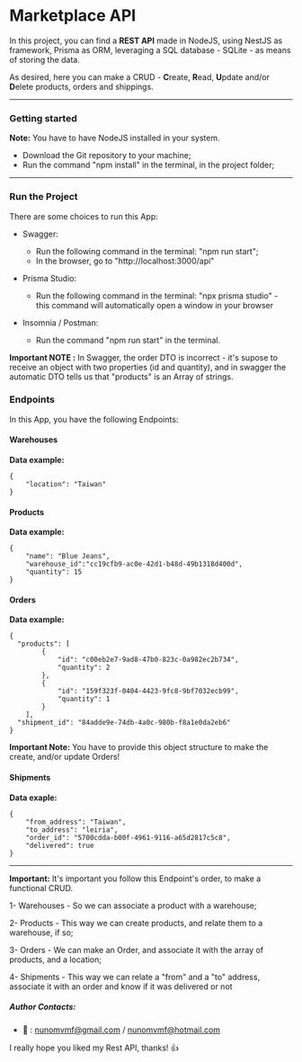 # Marketplace API

In this project, you can find a **REST API** made in NodeJS, using NestJS as framework, Prisma as ORM, leveraging a SQL database - SQLite - as means of storing the data.

As desired, here you can make a CRUD - **C**reate, **R**ead, **U**pdate and/or **D**elete products, orders and shippings.

---

### Getting started

**Note:** You have to have NodeJS installed in your system.

- Download the Git repository to your machine;
- Run the command "npm install" in the terminal, in the project folder;

---

### Run the Project

There are some choices to run this App:

- Swagger:

  - Run the following command in the terminal: "npm run start";
  - In the browser, go to "http://localhost:3000/api"

- Prisma Studio:

  - Run the following command in the terminal: "npx prisma studio" - this command will automatically open a window in your browser

- Insomnia / Postman:
  - Run the command "npm run start" in the terminal.

**Important NOTE :** In Swagger, the order DTO is incorrect - it's supose to receive an object with two properties (id and quantity), and in swagger the automatic DTO tells us that "products" is an Array of strings.

### Endpoints

In this App, you have the following Endpoints:

#### Warehouses

**Data example:**

```
{
    "location": "Taiwan"
}
```

#### Products

**Data example:**

```
{
	"name": "Blue Jeans",
	"warehouse_id":"cc19cfb9-ac0e-42d1-b48d-49b1318d400d",
	"quantity": 15
}
```

#### Orders

**Data example:**

```
{
  "products": [
        {
            "id": "c00eb2e7-9ad8-47b0-823c-0a982ec2b734",
            "quantity": 2
        },
        {
            "id": "159f323f-0404-4423-9fc8-9bf7032ecb99",
            "quantity": 1
        }
	],
  "shipment_id": "84adde9e-74db-4a0c-980b-f8a1e0da2eb6"
}
```

**Important Note:** You have to provide this object structure to make the create, and/or update Orders!

#### Shipments

**Data exaple:**

```
{
    "from_address": "Taiwan",
    "to_address": "leiria",
    "order_id": "5700cdda-b00f-4961-9116-a65d2817c5c8",
    "delivered": true
}
```

---

**Important:** It's important you follow this Endpoint's order, to make a functional CRUD.

1- Warehouses - So we can associate a product with a warehouse;

2- Products - This way we can create products, and relate them to a warehouse, if so;

3- Orders - We can make an Order, and associate it with the array of products, and a location;

4- Shipments - This way we can relate a "from" and a "to" address, associate it with an order and know if it was delivered or not

##### Author Contacts:

- :e-mail: : nunomvmf@gmail.com / nunomvmf@hotmail.com

I really hope you liked my Rest API, thanks! :thumbsup:
